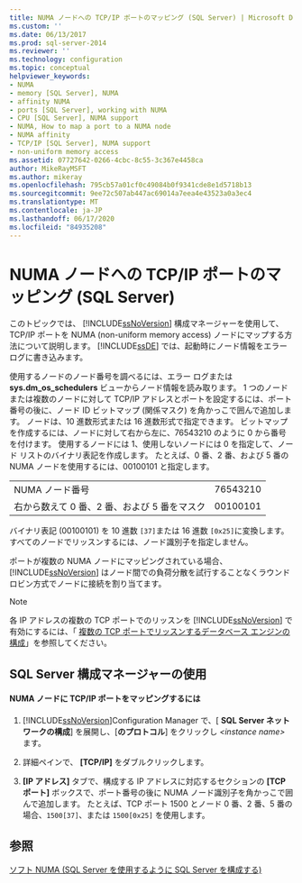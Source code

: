 ```yaml
---
title: NUMA ノードへの TCP/IP ポートのマッピング (SQL Server) | Microsoft Docs
ms.custom: ''
ms.date: 06/13/2017
ms.prod: sql-server-2014
ms.reviewer: ''
ms.technology: configuration
ms.topic: conceptual
helpviewer_keywords:
- NUMA
- memory [SQL Server], NUMA
- affinity NUMA
- ports [SQL Server], working with NUMA
- CPU [SQL Server], NUMA support
- NUMA, How to map a port to a NUMA node
- NUMA affinity
- TCP/IP [SQL Server], NUMA support
- non-uniform memory access
ms.assetid: 07727642-0266-4cbc-8c55-3c367e4458ca
author: MikeRayMSFT
ms.author: mikeray
ms.openlocfilehash: 795cb57a01cf0c49084b0f9341cde8e1d5718b13
ms.sourcegitcommit: 9ee72c507ab447ac69014a7eea4e43523a0a3ec4
ms.translationtype: MT
ms.contentlocale: ja-JP
ms.lasthandoff: 06/17/2020
ms.locfileid: "84935208"
---
```

# <a name="map-tcp-ip-ports-to-numa-nodes-sql-server"></a>NUMA ノードへの TCP/IP ポートのマッピング (SQL Server)
  このトピックでは、 [!INCLUDE[ssNoVersion](../../includes/ssnoversion-md.md)] 構成マネージャーを使用して、TCP/IP ポートを NUMA (non-uniform memory access) ノードにマップする方法について説明します。 [!INCLUDE[ssDE](../../includes/ssde-md.md)] では、起動時にノード情報をエラー ログに書き込みます。  
  
 使用するノードのノード番号を調べるには、エラー ログまたは **sys.dm_os_schedulers** ビューからノード情報を読み取ります。 1 つのノードまたは複数のノードに対して TCP/IP アドレスとポートを設定するには、ポート番号の後に、ノード ID ビットマップ (関係マスク) を角かっこで囲んで追加します。 ノードは、10 進数形式または 16 進数形式で指定できます。 ビットマップを作成するには、ノードに対して右から左に、76543210 のように 0 から番号を付けます。 使用するノードには 1、使用しないノードには 0 を指定して、ノード リストのバイナリ表記を作成します。 たとえば、0 番、2 番、および 5 番の NUMA ノードを使用するには、00100101 と指定します。  
  
|||  
|-|-|  
|NUMA ノード番号|76543210|  
|右から数えて 0 番、2 番、および 5 番をマスク|00100101|  
  
 バイナリ表記 (00100101) を 10 進数 `[37]`または 16 進数 `[0x25]`に変換します。 すべてのノードでリッスンするには、ノード識別子を指定しません。  
  
 ポートが複数の NUMA ノードにマッピングされている場合、 [!INCLUDE[ssNoVersion](../../includes/ssnoversion-md.md)] はノード間での負荷分散を試行することなくラウンド ロビン方式でノードに接続を割り当てます。  
  
> [!NOTE]  
>  各 IP アドレスの複数の TCP ポートでのリッスンを [!INCLUDE[ssNoVersion](../../includes/ssnoversion-md.md)] で有効にするには、「 [複数の TCP ポートでリッスンするデータベース エンジンの構成](configure-the-database-engine-to-listen-on-multiple-tcp-ports.md)」を参照してください。  
  
##  <a name="using-sql-server-configuration-manager"></a><a name="SSMSProcedure"></a> SQL Server 構成マネージャーの使用  
  
#### <a name="to-map-a-tcpip-port-to-a-numa-node"></a>NUMA ノードに TCP/IP ポートをマッピングするには  
  
1.  [!INCLUDE[ssNoVersion](../../includes/ssnoversion-md.md)]Configuration Manager で、[ **SQL Server ネットワークの構成**] を展開し、[**のプロトコル**] をクリックし *\<instance name>* ます。  
  
2.  詳細ペインで、 **[TCP/IP]** をダブルクリックします。  
  
3.  **[IP アドレス]** タブで、構成する IP アドレスに対応するセクションの **[TCP ポート]** ボックスで、ポート番号の後に NUMA ノード識別子を角かっこで囲んで追加します。 たとえば、TCP ポート 1500 とノード 0 番、2 番、5 番の場合、`1500[37]`、または `1500[0x25]` を使用します。  
  
## <a name="see-also"></a>参照  
 [ソフト NUMA &#40;SQL Server を使用するように SQL Server を構成する&#41;](soft-numa-sql-server.md)  
  
  
